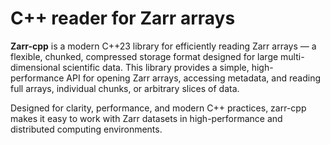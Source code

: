 # C++ reader for Zarr arrays

**Zarr-cpp** is a modern C++23 library for efficiently reading Zarr arrays — a flexible, chunked, compressed storage format designed for large multi-dimensional scientific data. This library provides a simple, high-performance API for opening Zarr arrays, accessing metadata, and reading full arrays, individual chunks, or arbitrary slices of data.

Designed for clarity, performance, and modern C++ practices, zarr-cpp makes it easy to work with Zarr datasets in high-performance and distributed computing environments.